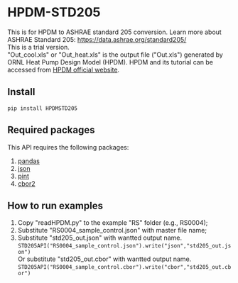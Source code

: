 # HPDM-STD205

This is for HPDM to ASHRAE standard 205 conversion. Learn more about ASHRAE Standard 205: https://data.ashrae.org/standard205/<br />
This is a trial version.<br />
"Out_cool.xls" or "Out_heat.xls" is the output file ("Out.xls") generated by ORNL Heat Pump Design Model (HPDM). HPDM and its tutorial can be accessed from [HPDM official website](https://hpdmflex.ornl.gov/hpdm/wizard/welcome.php/).<br />
## Install
`pip install HPDMSTD205`
## Required packages
This API requires the following packages:<br />
1. [pandas](https://github.com/pandas-dev/pandas/)<br />
2. [json](https://github.com/nlohmann/json/)<br />
3. [pint](https://github.com/hgrecco/pint/)<br />
4. [cbor2](https://github.com/agronholm/cbor2/)<br />
## How to run examples
1. Copy "readHPDM.py" to the example "RS" folder (e.g., RS0004);
2. Substitute "RS0004_sample_control.json" with master file name;
3. Substitute "std205_out.json" with wantted output name.<br />
`STD205API("RS0004_sample_control.json").write("json","std205_out.json")`<br />
 Or substitute "std205_out.cbor" with wantted output name.<br />
`STD205API("RS0004_sample_control.cbor").write("cbor","std205_out.cbor")`

